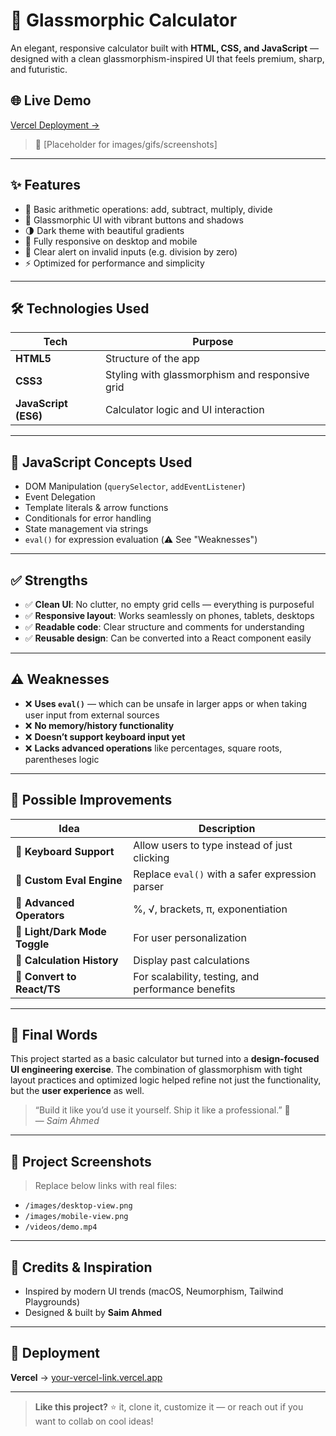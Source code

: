# 🧮 Glassmorphic Calculator

An elegant, responsive calculator built with **HTML, CSS, and JavaScript** — designed with a clean glassmorphism-inspired UI that feels premium, sharp, and futuristic.

## 🌐 Live Demo
[Vercel Deployment →](https://your-vercel-link.vercel.app)

> 📸 [Placeholder for images/gifs/screenshots]

---

## ✨ Features

- 🔢 Basic arithmetic operations: add, subtract, multiply, divide
- 🧊 Glassmorphic UI with vibrant buttons and shadows
- 🌗 Dark theme with beautiful gradients
- 📱 Fully responsive on desktop and mobile
- 🎯 Clear alert on invalid inputs (e.g. division by zero)
- ⚡ Optimized for performance and simplicity

---

## 🛠️ Technologies Used

| Tech        | Purpose                        |
|-------------|--------------------------------|
| **HTML5**   | Structure of the app           |
| **CSS3**    | Styling with glassmorphism and responsive grid |
| **JavaScript (ES6)** | Calculator logic and UI interaction |

---

## 🧠 JavaScript Concepts Used

- DOM Manipulation (`querySelector`, `addEventListener`)
- Event Delegation
- Template literals & arrow functions
- Conditionals for error handling
- State management via strings
- `eval()` for expression evaluation (⚠️ See "Weaknesses")

---

## ✅ Strengths

- ✅ **Clean UI**: No clutter, no empty grid cells — everything is purposeful
- ✅ **Responsive layout**: Works seamlessly on phones, tablets, desktops
- ✅ **Readable code**: Clear structure and comments for understanding
- ✅ **Reusable design**: Can be converted into a React component easily

---

## ⚠️ Weaknesses

- ❌ **Uses `eval()`** — which can be unsafe in larger apps or when taking user input from external sources
- ❌ **No memory/history functionality**
- ❌ **Doesn’t support keyboard input yet**
- ❌ **Lacks advanced operations** like percentages, square roots, parentheses logic

---

## 🚀 Possible Improvements

| Idea                     | Description |
|--------------------------|-------------|
| 🔢 **Keyboard Support** | Allow users to type instead of just clicking |
| 🧠 **Custom Eval Engine** | Replace `eval()` with a safer expression parser |
| 🧮 **Advanced Operators** | %, √, brackets, π, exponentiation |
| 🌙 **Light/Dark Mode Toggle** | For user personalization |
| 📜 **Calculation History** | Display past calculations |
| 🧩 **Convert to React/TS** | For scalability, testing, and performance benefits |

---

## 🙌 Final Words

This project started as a basic calculator but turned into a **design-focused UI engineering exercise**. The combination of glassmorphism with tight layout practices and optimized logic helped refine not just the functionality, but the **user experience** as well.

> “Build it like you’d use it yourself. Ship it like a professional.” 💪  
> — *Saim Ahmed*

---

## 📂 Project Screenshots

> Replace below links with real files:

- `/images/desktop-view.png`
- `/images/mobile-view.png`
- `/videos/demo.mp4`

---

## 🧠 Credits & Inspiration

- Inspired by modern UI trends (macOS, Neumorphism, Tailwind Playgrounds)
- Designed & built by **Saim Ahmed**

---

## 🔗 Deployment
**Vercel** → [your-vercel-link.vercel.app](https://your-vercel-link.vercel.app)

---

> **Like this project?** ⭐ it, clone it, customize it — or reach out if you want to collab on cool ideas!
